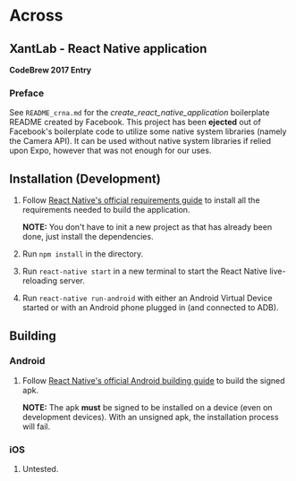 # Across
## XantLab - React Native application

**CodeBrew 2017 Entry**

### Preface
See `README_crna.md` for the *create_react_native_application* boilerplate README created by Facebook. This project has been **ejected** out of Facebook's boilerplate code to utilize some native system libraries (namely the Camera API). It can be used without native system libraries if relied upon Expo, however that was not enough for our uses.

## Installation (Development)

1. Follow [React Native's official requirements guide](https://facebook.github.io/react-native/docs/getting-started.html) to install all the requirements needed to build the application.

    **NOTE:** You don't have to init a new project as that has already been done, just install the dependencies.

2. Run `npm install` in the directory.
3. Run `react-native start` in a new terminal to start the React Native live-reloading server.
4. Run `react-native run-android` with either an Android Virtual Device started or with an Android phone plugged in (and connected to ADB).

## Building

### Android

1. Follow [React Native's official Android building guide](https://facebook.github.io/react-native/docs/signed-apk-android.html) to build the signed apk.

    **NOTE:** The apk **must** be signed to be installed on a device (even on development devices). With an unsigned apk, the installation process will fail.

### iOS

1. Untested.